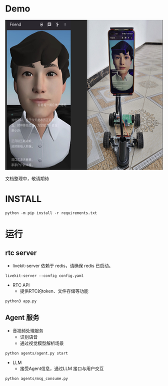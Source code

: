 # Demo 
<img src="./doc/info.jpeg"  height="480" >

文档整理中，敬请期待

# INSTALL

```
python -m pip install -r requirements.txt
```

# 运行
## rtc server

* livekit-server 依赖于 redis，请确保 redis 已启动。
```
livekit-server --config config.yaml
```

* RTC API 
	* 提供RTC的token、文件存储等功能
```
python3 app.py
```

## Agent 服务
* 音视频处理服务
	* 识别语音
	* 通过视觉模型解析场景
```
python agents/agent.py start
```

* LLM
	* 接受Agent信息，通过LLM 接口与用户交互
```
python agents/msg_consume.py
```
